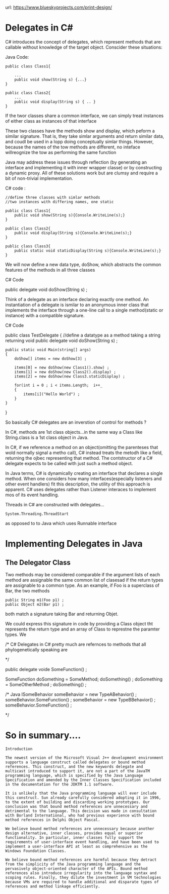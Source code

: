 url: https://www.blueskyprojects.com/print-design/



Delegates in C#
=======================================
C# introduces the concept of delegates, which represent methods that are callable without
knowledge of the target object.  Conscider these situations:


Java Code:


    public class Class1{

        ...
        public void show(String s) {...}
    }

    public class Class2{
        ...
        public void display(String s) { .. }
    }




If the twor classes share a common interface, we can simply treat
instances of either class as instances of that interface


These two classes have the methods show and display,
which peform a similar signature.  That is, they 
take simlar arguments and return similar data, and coudl be used in a lopp
doing conceptually simlar things.  However, because the names
of the tow methods are different, no inteface willreognize the tow as performing
the same function


Java may address these issues through reflection (by generating an interface and 
implementing it with inner wrapper classe) or by constructing a 
dynamic proxy.   All of these solutions work but are clumsy and require a bit
of non-trivial implementation.


C# code :

    //define three classes with simlar methods
    //two instances with differing names, one static

    public class Class1{
        public void show(String s){Console.WriteLine(s);}
    }

    public class Class2{
        public void display(String s){Console.WriteLine(s);}
    }

    public class Class3{
        public static void staticDisplay(String s){Console.WriteLine(s);}
    }
    
    
 We will now define a new data type, doShow, which abstracts the common features of the methods in all
 three classes  
 
 C# Code 
 
 public delegate void doShow(String s) ;
 
 Think of a delegate as an interface declaring exactly one method.  An instantiation
 of a delegate is ismilar to an anonymous inner class that implements the
 interface through a one-line call to a single method(static or instance) with a
 compatible signature.
 
 
 C# Code
 
 public class TestDelegate
 {
    //define a datatype as a method taking a string  returning void
    public delegate void doShow(String s) ;
    
    public static void Main(string[] args)
    {
        doShow[] items = new doShow[3] ;
        
        items[0] = new doShow(new Class1().show) ;
        items[1] = new doShow(new Class2().display) ;
        items[2] = new doShow(new Class3.staticDisplay) ;
        
        for(int i = 0 ; i < items.Length;  i++_
        {
            items[i]("Hello World") ;
        }
    }
 }
    
    
    
So basically C# delegates are an inverstion of control for methods ?

In C#, methods are 1st class objects...in the same way a Class like String.class is a
1st class object in Java.

In C#, if we reference a method on an object(omitting the parenteses that wold normally signal a metho
call), C# instead treats the metodh like a field, returning the ojbec representing that method.  The contstructor
of a C# delegate expects to be called with just 
such a method object.


In Java terms, C# is dynamically creating an interface that declares a single method.
When one considers how many interfaces(especially listeners and other event handlers) fit this
description, the utility of this approach is apparent.  C# uses delegates rather than
Listener interaces to implement mos of its event handling.


Threads in C# are constructed with delegates...

    System.Threading.ThreadStart
    
as opposed to to Java which uses Runnable interface




Implementing Delegates in Java
==============================================================

The Delegator Class
------------------------------------------------------------------
Two methods may be considered comparable if the argument lists of each method
are assignable the same common list of clasesad if the return types are
assignable to a common type.  As an example, if Foo is a superclass of Bar,
the two methods

    public String m1(Foo p1) ;
    public Object m2(Bar p1) ;

both match a signature taking Bar and returning Objet.

We could express this signature in code by providing a Class object tht
represents the return type and an array of Class to represtne the paramter types.
We 





/*  C#
    Delegates in C# pretty much are refernces to 
    methods that all phylogenetically speaking
    are 

*/ 

public delegate voide SomeFunction() ;

SomeFunction doSomething = SomeMethod;
doSomething() ;
doSomething = SomeOtherMethod ;
doSomething() ;




/*  Java
ISomeBehavior someBehavior = new TypeABehavior() ;
someBehavior.SomeFunction() ;
someBehavior = new TypeBBehavior() ;
someBehavior.SomeFunction() ;


*/





So in summary....
===============================================================

    Introduction

    The newest version of the Microsoft Visual J++ development environment supports a language construct called delegates or bound method references. This construct, and the new keywords delegate and multicast introduced to support it, are not a part of the JavaTM programming language, which is specified by the Java Language Specification and amended by the Inner Classes Specification included in the documentation for the JDKTM 1.1 software.

    It is unlikely that the Java programming language will ever include this construct. Sun already carefully considered adopting it in 1996, to the extent of building and discarding working prototypes. Our conclusion was that bound method references are unnecessary and detrimental to the language. This decision was made in consultation with Borland International, who had previous experience with bound method references in Delphi Object Pascal.

    We believe bound method references are unnecessary because another design alternative, inner classes, provides equal or superior functionality. In particular, inner classes fully support the requirements of user-interface event handling, and have been used to implement a user-interface API at least as comprehensive as the Windows Foundation Classes.

    We believe bound method references are harmful because they detract from the simplicity of the Java programming language and the pervasively object-oriented character of the APIs. Bound method references also introduce irregularity into the language syntax and scoping rules. Finally, they dilute the investment in VM technologies because VMs are required to handle additional and disparate types of references and method linkage efficiently.

